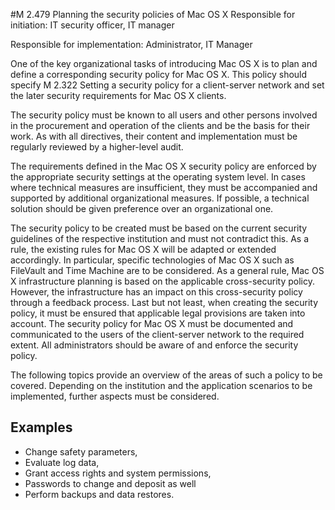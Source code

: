 #M 2.479 Planning the security policies of Mac OS X
Responsible for initiation: IT security officer, IT manager

Responsible for implementation: Administrator, IT Manager

One of the key organizational tasks of introducing Mac OS X is to plan and define a corresponding security policy for Mac OS X. This policy should specify M 2.322 Setting a security policy for a client-server network and set the later security requirements for Mac OS X clients.

The security policy must be known to all users and other persons involved in the procurement and operation of the clients and be the basis for their work. As with all directives, their content and implementation must be regularly reviewed by a higher-level audit.

The requirements defined in the Mac OS X security policy are enforced by the appropriate security settings at the operating system level. In cases where technical measures are insufficient, they must be accompanied and supported by additional organizational measures. If possible, a technical solution should be given preference over an organizational one.

The security policy to be created must be based on the current security guidelines of the respective institution and must not contradict this. As a rule, the existing rules for Mac OS X will be adapted or extended accordingly. In particular, specific technologies of Mac OS X such as FileVault and Time Machine are to be considered. As a general rule, Mac OS X infrastructure planning is based on the applicable cross-security policy. However, the infrastructure has an impact on this cross-security policy through a feedback process. Last but not least, when creating the security policy, it must be ensured that applicable legal provisions are taken into account. The security policy for Mac OS X must be documented and communicated to the users of the client-server network to the required extent. All administrators should be aware of and enforce the security policy.

The following topics provide an overview of the areas of such a policy to be covered. Depending on the institution and the application scenarios to be implemented, further aspects must be considered.



## Examples 
* Change safety parameters,
* Evaluate log data,
* Grant access rights and system permissions,
* Passwords to change and deposit as well
* Perform backups and data restores.




